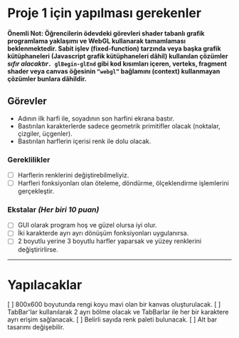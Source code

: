 # Proje 1 için yapılması gerekenler

#### **Önemli Not**: Öğrencilerin ödevdeki görevleri **shader tabanlı** grafik programlama yaklaşımı ve WebGL kullanarak tamamlaması beklenmektedir. Sabit işlev (fixed-function) tarzında veya başka grafik kütüphaneleri (Javascript grafik kütüphaneleri dâhil) kullanılan çözümler *sıfır alacaktır*``. glBegin-glEnd`` gibi kod kısımları içeren, verteks, fragment shader veya canvas öğesinin ``“webgl”`` bağlamını (context) kullanmayan çözümler bunlara dâhildir.

## Görevler

* Adının ilk harfi ile, soyadının son harfini ekrana bastır.
* Bastırılan karakterlerde sadece geometrik primitifler olacak (noktalar, çizgiler, üçgenler).
* Bastırılan harflerin içerisi renk ile dolu olacak.
  
### Gereklilikler

* [ ] Harflerin renklerini değiştirebilmeliyiz.
* [ ] Harfleri fonksiyonları olan öteleme, döndürme, ölçeklendirme işlemlerini gerçekleştir.

### Ekstalar *(Her biri 10 puan)*

* [ ] GUI olarak program hoş ve güzel olursa iyi olur.
* [ ] İki karakterde ayrı ayrı dönüşüm fonksiyonları uygulanırsa.
* [ ] 2 boyutlu yerine 3 boyutlu harfler yaparsak ve yüzey renklerini değiştirirlirse.

---

# Yapılacaklar

[ ] 800x600 boyutunda rengi koyu mavi olan bir kanvas oluşturulacak.
[ ] TabBar'lar kullanılarak 2 ayrı bölme olacak ve TabBarlar ile her bir karaktere ayrı erişim sağlanacak.
[ ] Belirli sayıda renk paleti bulunacak.
[ ] Alt bar tasarımı değişebilir.